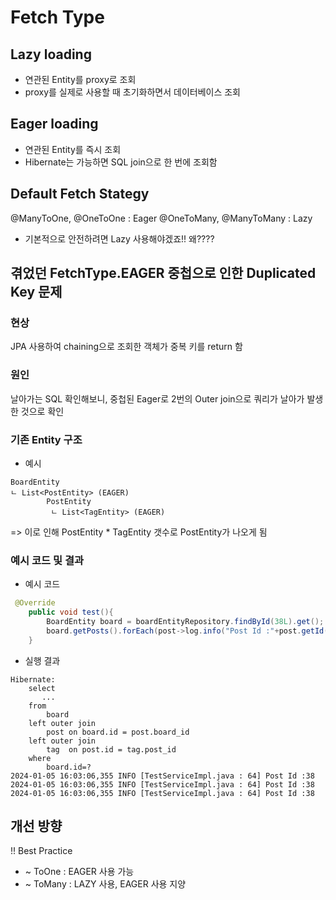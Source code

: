 # Fetch Type

## Lazy loading

- 연관된 Entity를 proxy로 조회
- proxy를 실제로 사용할 때 초기화하면서 데이터베이스 조회

## Eager loading

- 연관된 Entity를 즉시 조회
- Hibernate는 가능하면 SQL join으로 한 번에 조회함

## Default Fetch Stategy

@ManyToOne, @OneToOne : Eager
@OneToMany, @ManyToMany : Lazy

- 기본적으로 안전하려면 Lazy 사용해야겠죠!! 왜????

## 겪었던 FetchType.EAGER 중첩으로 인한 Duplicated Key 문제

### 현상

JPA 사용하여 chaining으로 조회한 객체가 중복 키를 return 함

### 원인

날아가는 SQL 확인해보니, 중첩된 Eager로 2번의 Outer join으로 쿼리가 날아가 발생한 것으로 확인

### 기존 Entity 구조

- 예시

```
BoardEntity
ㄴ List<PostEntity> (EAGER)
        PostEntity
         ㄴ List<TagEntity> (EAGER)
```

=> 이로 인해 PostEntity \* TagEntity 갯수로 PostEntity가 나오게 됨

### 예시 코드 및 결과

- 예시 코드

```java
 @Override
    public void test(){
        BoardEntity board = boardEntityRepository.findById(38L).get();
        board.getPosts().forEach(post->log.info("Post Id :"+post.getId()));
    }
```

- 실행 결과

```
Hibernate:
    select
       ...
    from
        board
    left outer join
        post on board.id = post.board_id
    left outer join
        tag  on post.id = tag.post_id
    where
        board.id=?
2024-01-05 16:03:06,355 INFO [TestServiceImpl.java : 64] Post Id :38
2024-01-05 16:03:06,355 INFO [TestServiceImpl.java : 64] Post Id :38
2024-01-05 16:03:06,355 INFO [TestServiceImpl.java : 64] Post Id :38
```

## 개선 방향

!! Best Practice

- ~ ToOne : EAGER 사용 가능
- ~ ToMany : LAZY 사용, EAGER 사용 지양
